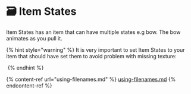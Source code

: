 # 🗃 Item States

Item States has an item that can have multiple states e.g bow. The bow animates as you pull it.

{% hint style="warning" %}
It is very important to set Item States to your item that should have set them to avoid problem with missing texture:

<img src="../../../.gitbook/assets/bow_without_item_states.gif" alt="" data-size="original">
{% endhint %}

{% content-ref url="using-filenames.md" %}
[using-filenames.md](using-filenames.md)
{% endcontent-ref %}
